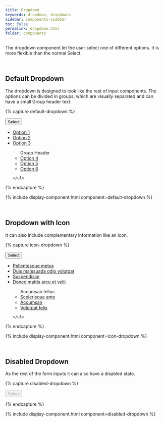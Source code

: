 ```yaml
---
title: Dropdown
keywords: dropdown, dropdowns
sidebar: components-sidebar
toc: false
permalink: dropdown.html
folder: components
---
```


The dropdown component let the user select one of different options. It is more flexible than the normal Select.

<br />

## Default Dropdown

The dropdown is designed to look like the rest of input components. The options can be divided in groups, which are visually separated and can have a small Group header text.

{% capture default-dropdown %}
<div class="tn-dropdown">
    <button class="tn-dropdown__control" aria-controls="nNJnB279" aria-expanded="false" aria-haspopup="true">
        Select
    </button>
    <ul class="tn-dropdown__menu" aria-hidden="true" id="nNJnB279">
        <li><a href="#" class="tn-dropdown__item">Option 1</a></li>
        <li><a href="#" class="tn-dropdown__item">Option 2</a></li>
        <li><a href="#" class="tn-dropdown__item">Option 3</a></li>
        <ul class="tn-dropdown__group">
            <span class="tn-dropdown__separator" role="separator">Group Header</span>
            <li><a href="#" class="tn-dropdown__item">Option 4</a></li>
            <li><a href="#" class="tn-dropdown__item">Option 5</a></li>
            <li><a href="#" class="tn-dropdown__item">Option 6</a></li>
        </ul>

    </ul>
</div>

{% endcapture %}

{% include display-component.html component=default-dropdown %}

<br />

## Dropdown with Icon

It can also include complementary information like an icon.

{% capture icon-dropdown %}
<div class="tn-dropdown">
    <button class="tn-dropdown__control" aria-controls="aqn0K794" aria-expanded="false" aria-haspopup="true">
        <span class="tn-icon tn-icon--filter tn-dropdown__icon" role="presentation"></span>
        Select
    </button>
    <ul class="tn-dropdown__menu" aria-hidden="true" id="aqn0K794">
        <li><a href="#" class="tn-dropdown__item">Pellentesque metus</a></li>
        <li><a href="#" class="tn-dropdown__item">Duis malesuada odio volutpat</a></li>
        <li><a href="#" class="tn-dropdown__item">Suspendisse</a></li>
        <li><a href="#" class="tn-dropdown__item">Donec mattis arcu et velit</a></li>
        <ul class="tn-dropdown__group">
            <span class="tn-dropdown__separator" role="separator">Accumsan tellus</span>
            <li><a href="#" class="tn-dropdown__item">Scelerisque ante</a></li>
            <li><a href="#" class="tn-dropdown__item">Accumsan</a></li>
            <li><a href="#" class="tn-dropdown__item">Volutpat felix</a></li>
        </ul>

    </ul>
</div>
{% endcapture %}

{% include display-component.html component=icon-dropdown %}

<br />

## Disabled Dropdown

As the rest of the form inputs it can also have a disabled state.

{% capture disabled-dropdown %}
<div class="tn-dropdown">
    <button class="tn-dropdown__control" aria-controls="k4IHj455" aria-expanded="false" aria-haspopup="true" disabled>
        Select
    </button>
    <ul class="tn-dropdown__menu" aria-hidden="true" id="k4IHj455">
    </ul>
</div>
{% endcapture %}

{% include display-component.html component=disabled-dropdown %}
